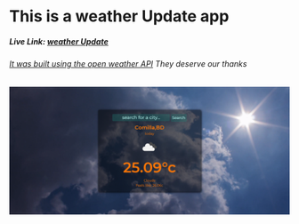 <h1>This is a weather Update app </h1> 
<h5>Live Link: <a href="https://e-weather.netlify.app/">weather Update</h5>
<h6>It was built using the <a href="https://openweathermap.org/">open weather API</a>  They deserve our thanks </h6>
<img src="Image/overview.png" alt="Overview">
